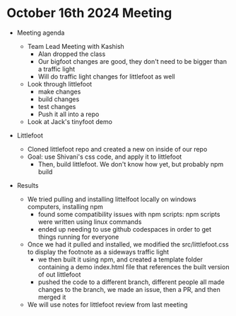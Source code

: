 # October 16th 2024 Meeting

- Meeting agenda
    - Team Lead Meeting with Kashish
        - Alan dropped the class
        - Our bigfoot changes are good, they don't need to be bigger than a traffic light 
        - Will do traffic light changes for littlefoot as well
    - Look through littlefoot
        - make changes
        - build changes
        - test changes
        - Push it all into a repo
    - Look at Jack's tinyfoot demo

- Littlefoot
    - Cloned littlefoot repo and created a new on inside of our repo
    - Goal: use Shivani's css code, and apply it to littlefoot
        - Then, build littlefoot. We don't know how yet, but probably npm build
- Results
    - We tried pulling and installing littelfoot locally on windows computers, installing npm
        - found some compatibility issues with npm scripts: npm scripts were written using linux commands
        - ended up needing to use github codespaces in order to get things running for everyone
    - Once we had it pulled and installed, we modified the src/littlefoot.css to display the footnote as a sideways traffic light
        - we then built it using npm, and created a template folder containing a demo index.html file that references the built version of out littlefoot
        - pushed the code to a different branch, different people all made changes to the branch, we made an issue, then a PR, and then merged it
    - We will use notes for littlefoot review from last meeting